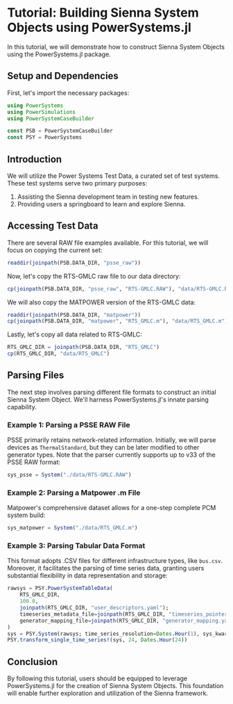 # Tutorial: Building Sienna System Objects using PowerSystems.jl

In this tutorial, we will demonstrate how to construct Sienna System Objects using the PowerSystems.jl package.

## Setup and Dependencies

First, let's import the necessary packages:

```julia
using PowerSystems
using PowerSimulations
using PowerSystemCaseBuilder

const PSB = PowerSystemCaseBuilder
const PSY = PowerSystems
```

## Introduction

We will utilize the Power Systems Test Data, a curated set of test systems. These test systems serve two primary purposes:

 1. Assisting the Sienna development team in testing new features.
 2. Providing users a springboard to learn and explore Sienna.

## Accessing Test Data

There are several RAW file examples available. For this tutorial, we will focus on copying the current set:

```julia
readdir(joinpath(PSB.DATA_DIR, "psse_raw"))
```

Now, let's copy the RTS-GMLC raw file to our data directory:

```julia
cp(joinpath(PSB.DATA_DIR, "psse_raw", "RTS-GMLC.RAW"), "data/RTS-GMLC.RAW")
```

We will also copy the MATPOWER version of the RTS-GMLC data:

```julia
readdir(joinpath(PSB.DATA_DIR, "matpower"))
cp(joinpath(PSB.DATA_DIR, "matpower", "RTS_GMLC.m"), "data/RTS_GMLC.m")
```

Lastly, let's copy all data related to RTS-GMLC:

```julia
RTS_GMLC_DIR = joinpath(PSB.DATA_DIR, "RTS_GMLC")
cp(RTS_GMLC_DIR, "data/RTS_GMLC")
```

## Parsing Files

The next step involves parsing different file formats to construct an initial Sienna System Object. We'll harness PowerSystems.jl's innate parsing capability.

### Example 1: Parsing a PSSE RAW File

PSSE primarily retains network-related information. Initially, we will parse devices as `ThermalStandard`, but they can be later modified to other generator types. Note that the parser currently supports up to v33 of the PSSE RAW format:

```julia
sys_psse = System("./data/RTS-GMLC.RAW")
```

### Example 2: Parsing a Matpower .m File

Matpower's comprehensive dataset allows for a one-step complete PCM system build:

```julia
sys_matpower = System("./data/RTS_GMLC.m")
```

### Example 3: Parsing Tabular Data Format

This format adopts .CSV files for different infrastructure types, like `bus.csv`. Moreover, it facilitates the parsing of time series data, granting users substantial flexibility in data representation and storage:

```julia
rawsys = PSY.PowerSystemTableData(
    RTS_GMLC_DIR,
    100.0,
    joinpath(RTS_GMLC_DIR, "user_descriptors.yaml");
    timeseries_metadata_file=joinpath(RTS_GMLC_DIR, "timeseries_pointers.json"),
    generator_mapping_file=joinpath(RTS_GMLC_DIR, "generator_mapping.yaml"),
)
sys = PSY.System(rawsys; time_series_resolution=Dates.Hour(1), sys_kwargs...)
PSY.transform_single_time_series!(sys, 24, Dates.Hour(24))
```

## Conclusion

By following this tutorial, users should be equipped to leverage PowerSystems.jl for the creation of Sienna System Objects. This foundation will enable further exploration and utilization of the Sienna framework.
